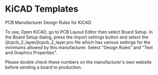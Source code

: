 # KiCAD Templates
 PCB Manufacturer Design Rules for KiCAD

 To use, Open KiCAD, go to PCB Layout Editor then select Board Setup. In the Board Setup dialog, press the import settings button and select the /jlcpcb_2_layer/jlcpcb_2_layer.pro file which has various settings for the minimums allowed by this manufacturer. Select "Design Rules" and "Text and Graphics Properties".
 
 Please double check these numbers on the manufacturer's own website before sending a board to production. 